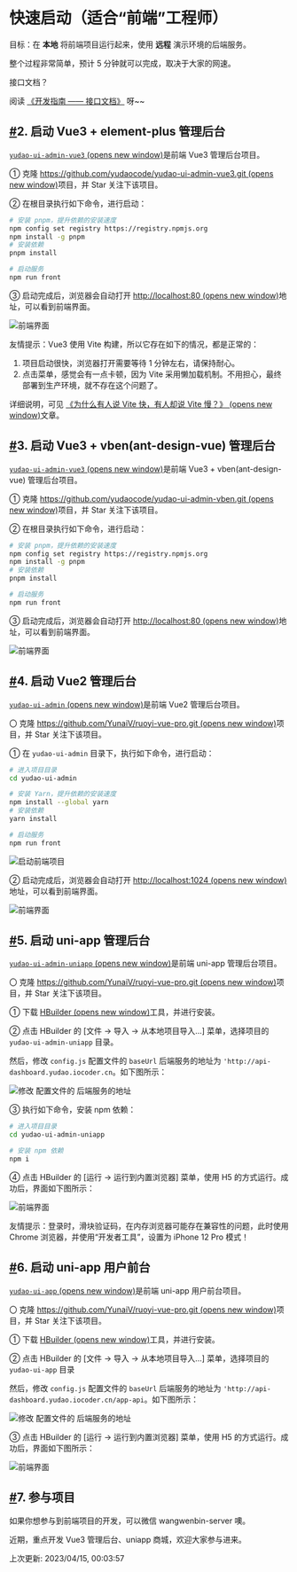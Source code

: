 # 快速启动（适合“前端”工程师）

目标：在 **本地** 将前端项目运行起来，使用 **远程** 演示环境的后端服务。

整个过程非常简单，预计 5 分钟就可以完成，取决于大家的网速。


接口文档？

阅读 [《开发指南 —— 接口文档》](https://doc.iocoder.cn/api-doc) 呀~~

## [#](https://doc.iocoder.cn/quick-start-front/#_2-启动-vue3-element-plus-管理后台)2. 启动 Vue3 + element-plus 管理后台

[`yudao-ui-admin-vue3` (opens new window)](https://github.com/yudaocode/yudao-ui-admin-vue3/)是前端 Vue3 管理后台项目。

① 克隆 [https://github.com/yudaocode/yudao-ui-admin-vue3.git (opens new window)](https://github.com/yudaocode/yudao-ui-admin-vue3.git)项目，并 Star 关注下该项目。

② 在根目录执行如下命令，进行启动：

```bash
# 安装 pnpm，提升依赖的安装速度
npm config set registry https://registry.npmjs.org
npm install -g pnpm
# 安装依赖
pnpm install

# 启动服务
npm run front
```

③ 启动完成后，浏览器会自动打开 [http://localhost:80 (opens new window)](http://localhost/)地址，可以看到前端界面。

![前端界面](https://static.iocoder.cn/images/Yudao/2022-09-04/yudao-admin-vue3-login.png?imageView2/2/format/webp/w/1280)

友情提示：Vue3 使用 Vite 构建，所以它存在如下的情况，都是正常的：

1. 项目启动很快，浏览器打开需要等待 1 分钟左右，请保持耐心。
2. 点击菜单，感觉会有一点卡顿，因为 Vite 采用懒加载机制。不用担心，最终部署到生产环境，就不存在这个问题了。

详细说明，可见 [《为什么有人说 Vite 快，有人却说 Vite 慢？》 (opens new window)](https://juejin.cn/post/7129041114174062628)文章。

## [#](https://doc.iocoder.cn/quick-start-front/#_3-启动-vue3-vben-ant-design-vue-管理后台)3. 启动 Vue3 + vben(ant-design-vue) 管理后台

[`yudao-ui-admin-vue3` (opens new window)](https://github.com/yudaocode/yudao-ui-admin-vben/)是前端 Vue3 + vben(ant-design-vue) 管理后台项目。

① 克隆 [https://github.com/yudaocode/yudao-ui-admin-vben.git (opens new window)](https://github.com/yudaocode/yudao-ui-admin-vben.git)项目，并 Star 关注下该项目。

② 在根目录执行如下命令，进行启动：

```bash
# 安装 pnpm，提升依赖的安装速度
npm config set registry https://registry.npmjs.org
npm install -g pnpm
# 安装依赖
pnpm install

# 启动服务
npm run front
```

③ 启动完成后，浏览器会自动打开 [http://localhost:80 (opens new window)](http://localhost/)地址，可以看到前端界面。

![前端界面](https://doc.iocoder.cn/img/%E5%BF%AB%E9%80%9F%E5%90%AF%E5%8A%A8/%E5%89%8D%E7%AB%AF%E7%95%8C%E9%9D%A2-vben.png)

## [#](https://doc.iocoder.cn/quick-start-front/#_4-启动-vue2-管理后台)4. 启动 Vue2 管理后台

[`yudao-ui-admin` (opens new window)](https://github.com/YunaiV/ruoyi-vue-pro/blob/master/yudao-ui-admin/)是前端 Vue2 管理后台项目。

〇 克隆 [https://github.com/YunaiV/ruoyi-vue-pro.git (opens new window)](https://github.com/YunaiV/ruoyi-vue-pro.git)项目，并 Star 关注下该项目。

① 在 `yudao-ui-admin` 目录下，执行如下命令，进行启动：

```bash
# 进入项目目录
cd yudao-ui-admin

# 安装 Yarn，提升依赖的安装速度
npm install --global yarn
# 安装依赖
yarn install

# 启动服务
npm run front
```

![启动前端项目](http://static.iocoder.cn/images/Yudao/2021-02-21/41.png?imageView2/2/format/webp/w/1280)

② 启动完成后，浏览器会自动打开 [http://localhost:1024 (opens new window)](http://localhost:1024/)地址，可以看到前端界面。

![前端界面](https://static.iocoder.cn/images/Yudao/2022-09-04/yudao-admin-vue2-login.png?imageView2/2/format/webp/w/1280)

## [#](https://doc.iocoder.cn/quick-start-front/#_5-启动-uni-app-管理后台)5. 启动 uni-app 管理后台

[`yudao-ui-admin-uniapp` (opens new window)](https://github.com/YunaiV/ruoyi-vue-pro/blob/master/yudao-ui-admin-uniapp/)是前端 uni-app 管理后台项目。

〇 克隆 [https://github.com/YunaiV/ruoyi-vue-pro.git (opens new window)](https://github.com/YunaiV/ruoyi-vue-pro.git)项目，并 Star 关注下该项目。

① 下载 [HBuilder (opens new window)](https://www.dcloud.io/hbuilderx.html)工具，并进行安装。

② 点击 HBuilder 的 [文件 -> 导入 -> 从本地项目导入...] 菜单，选择项目的 `yudao-ui-admin-uniapp` 目录。

然后，修改 `config.js` 配置文件的 `baseUrl` 后端服务的地址为 `'http://api-dashboard.yudao.iocoder.cn`。如下图所示：

![修改  配置文件的  后端服务的地址](https://doc.iocoder.cn/img/%E5%BF%AB%E9%80%9F%E5%90%AF%E5%8A%A8/%E4%BF%AE%E6%94%B9%E5%90%8E%E5%8F%B0uniapp%E7%9A%84config.png)

③ 执行如下命令，安装 npm 依赖：

```bash
# 进入项目目录
cd yudao-ui-admin-uniapp

# 安装 npm 依赖
npm i
```

④ 点击 HBuilder 的 [运行 -> 运行到内置浏览器] 菜单，使用 H5 的方式运行。成功后，界面如下图所示：

![前端界面](https://static.iocoder.cn/images/Yudao/2022-09-04/yudao-admin-uniapp-login.png?imageView2/2/format/webp/w/1280)

友情提示：登录时，滑块验证码，在内存浏览器可能存在兼容性的问题，此时使用 Chrome 浏览器，并使用“开发者工具”，设置为 iPhone 12 Pro 模式！

## [#](https://doc.iocoder.cn/quick-start-front/#_6-启动-uni-app-用户前台)6. 启动 uni-app 用户前台

[`yudao-ui-app` (opens new window)](https://github.com/YunaiV/ruoyi-vue-pro/blob/master/yudao-ui-app/)是前端 uni-app 用户前台项目。

〇 克隆 [https://github.com/YunaiV/ruoyi-vue-pro.git (opens new window)](https://github.com/YunaiV/ruoyi-vue-pro.git)项目，并 Star 关注下该项目。

① 下载 [HBuilder (opens new window)](https://www.dcloud.io/hbuilderx.html)工具，并进行安装。

② 点击 HBuilder 的 [文件 -> 导入 -> 从本地项目导入...] 菜单，选择项目的 `yudao-ui-app` 目录

然后，修改 `config.js` 配置文件的 `baseUrl` 后端服务的地址为 `'http://api-dashboard.yudao.iocoder.cn/app-api`。如下图所示：

![修改  配置文件的  后端服务的地址](https://doc.iocoder.cn/img/%E5%BF%AB%E9%80%9F%E5%90%AF%E5%8A%A8/%E4%BF%AE%E6%94%B9%E5%89%8D%E5%8F%B0uniapp%E7%9A%84config.png)

③ 点击 HBuilder 的 [运行 -> 运行到内置浏览器] 菜单，使用 H5 的方式运行。成功后，界面如下图所示：

![前端界面](http://static.iocoder.cn/images/Yudao/2021-02-21/71.png?imageView2/2/format/webp/w/1280)

## [#](https://doc.iocoder.cn/quick-start-front/#_7-参与项目)7. 参与项目

如果你想参与到前端项目的开发，可以微信 wangwenbin-server 噢。

近期，重点开发 Vue3 管理后台、uniapp 商城，欢迎大家参与进来。

上次更新: 2023/04/15, 00:03:57